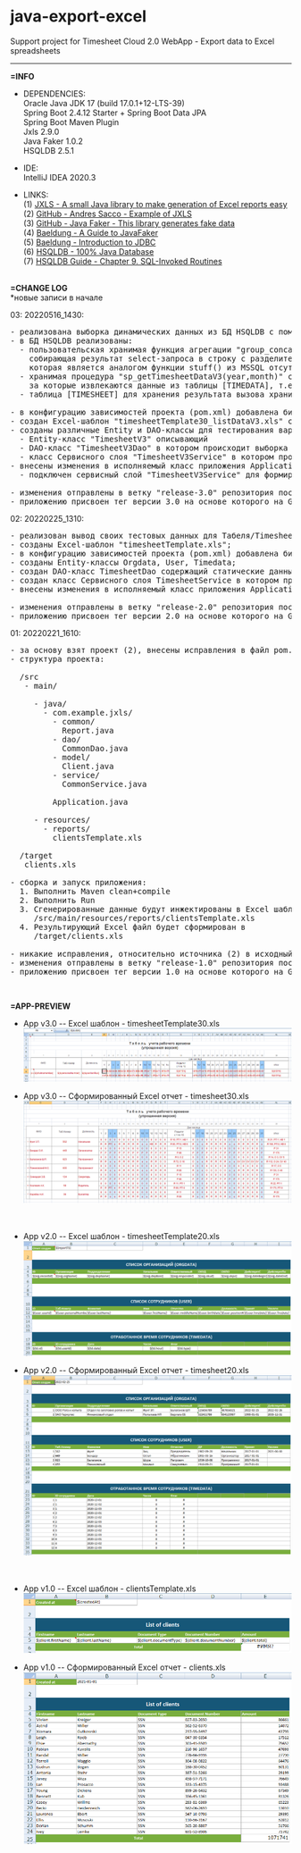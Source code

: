 # java-export-excel
Support project for Timesheet Cloud 2.0 WebApp - Export data to Excel spreadsheets
<hr>

**=INFO**
- DEPENDENCIES:<br>
  Oracle Java JDK  17  (build 17.0.1+12-LTS-39) <br>
  Spring Boot 2.4.12 Starter + Spring Boot Data JPA <br>
  Spring Boot Maven Plugin <br>
  Jxls 2.9.0 <br>
  Java Faker 1.0.2 <br>
  HSQLDB 2.5.1 <br>
  
- IDE:<br>
  IntelliJ IDEA 2020.3 <br>

- LINKS:<br>
  (1) [JXLS - A small Java library to make generation of Excel reports easy](http://jxls.sourceforge.net/index.html) <br>
  (2) [GitHub - Andres Sacco - Example of JXLS](https://github.com/andres-sacco/example-jxls) <br>
  (3) [GitHub - Java Faker - This library generates fake data](https://github.com/DiUS/java-faker) <br>
  (4) [Baeldung - A Guide to JavaFaker](https://www.baeldung.com/java-faker) <br>
  (5) [Baeldung - Introduction to JDBC](https://www.baeldung.com/java-jdbc) <br>
  (6) [HSQLDB - 100% Java Database](http://hsqldb.org/) <br>
  (7) [HSQLDB Guide - Chapter 9. SQL-Invoked Routines](https://hsqldb.org/doc/guide/sqlroutines-chapt.html) <br>
  <br>

**=CHANGE LOG**<br>
*новые записи в начале <br>

03: 20220516_1430:
<pre>
- реализована выборка динамических данных из БД HSQLDB с помощью хранимой процедуры для заполнения Excel-Табеля;
- в БД HSQLDВ реализованы:
  - пользовательская хранимая функция агрегации "group_concatenate" (используется при вычислении подытогов)
    собирающая результат select-запроса в строку с разделителем ","
    которая является аналогом функции stuff() из MSSQL отсутствующей в HSQLDB;
  - хранимая процедура "sp_getTimesheetDataV3(year,month)" с 2мя параметрами - Год и Месяц
    за которые извлекаются данные из таблицы [TIMEDATA], т.е. Год и Месяц Табеля;
  - таблица [TIMESHEET] для хранения результата вызова хранимой процедуры;

- в конфигурацию зависимостей проекта (pom.xml) добавлена библиотека для работы с HSQLDB через JDBC;
- создан Excel-шаблон "timesheetTemplate30_listDataV3.xls" сокращенной тестовой версии Табеля;
- созданы различные Entity и DAO-классы для тестирования вариантов формирования данных Табеля, а именно:
  - Entity-класс "TimesheetV3" описывающий
  - DAO-класс "TimesheetV3Dao" в котором происходит выборка динамических данных из БД путем вызова хранимой процедуры;
  - класс Сервисного слоя "TimesheetV3Service" в котором производится формирование Excel отчета с подключением шаблона и данных;
- внесены изменения в исполняемый класс приложения Application:
  - подключен сервисный слой "TimesheetV3Service" для формирования Excel-отчета с новой структурой данных;

- изменения отправлены в ветку "release-3.0" репозитория после чего произведено слияние с веткой "main";
- приложению присвоен тег версии 3.0 на основе которого на GitHub создан релиз v3.0;
</pre>

02: 20220225_1310:
<pre>
- реализован вывод своих тестовых данных для Табеля/Timesheet;
- созданы Excel-шаблон "timesheetTemplate.xls";
- в конфигурацию зависимостей проекта (pom.xml) добавлена библиотека Lombok 1.18.20 для упрощения описания getter/setter методов;
- созданы Entity-классы Orgdata, User, Timedata;
- создан DAO-класс TimesheetDao содержащий статические данные для вывода в отчет;
- создан класс Сервисного слоя TimesheetService в котором производится вызов Timesheet отчета с подключением шаблона;
- внесены изменения в исполняемый класс приложения Application: откл. формирование Client отчета и вкл. формирование Timesheet;

- изменения отправлены в ветку "release-2.0" репозитория после чего произведено слияние с веткой "main";
- приложению присвоен тег версии 2.0 на основе которого на GitHub создан релиз v2.0;
</pre>

01: 20220221_1610:
<pre>
- за основу взят проект (2), внесены исправления в файл pom.xml т.к код не компилировался;  
- структура проекта:

  /src
   - main/

     - java/
       - com.example.jxls/
         - common/
           Report.java
         - dao/
           CommonDao.java
         - model/
           Client.java
         - service/
           CommonService.java

         Application.java

     - resources/
       - reports/
         clientsTemplate.xls

  /target
   clients.xls

- сборка и запуск приложения:
  1. Выполнить Maven clean+compile
  2. Выполнить Run
  3. Сгенерированные данные будут инжектированы в Excel шаблон
     /src/main/resources/reports/clientsTemplate.xls
  4. Результирующий Excel файл будет сформирован в
     /target/clients.xls

- никакие исправления, относительно источника (2) в исходный код не вносились;
- изменения отправлены в ветку "release-1.0" репозитория после чего произведено слияние с веткой "main";
- приложению присвоен тег версии 1.0 на основе которого на GitHub создан релиз v1.0;
</pre>
<br>

**=APP-PREVIEW**

- App v3.0 -- Excel шаблон - timesheetTemplate30.xls <br>
  ![clientsTemplate_xls](_preview/v30_timesheetTemplate.png?raw=true)
  <br>

- App v3.0 -- Сформированный Excel отчет - timesheet30.xls <br>
  ![clients_xls](_preview/v30_timesheet.png?raw=true)
  <br><br><br>
  
- App v2.0 -- Excel шаблон - timesheetTemplate20.xls <br>
  ![clientsTemplate_xls](_preview/v20_timesheetTemplate.png?raw=true)
  <br>

- App v2.0 -- Сформированный Excel отчет - timesheet20.xls <br>
  ![clients_xls](_preview/v20_timesheet.png?raw=true)
  <br><br><br>

- App v1.0 -- Excel шаблон - clientsTemplate.xls <br>
  ![clientsTemplate_xls](_preview/v10_clientsTemplate.png?raw=true)
  <br>

- App v1.0 -- Сформированный Excel отчет - clients.xls <br>
  ![clients_xls](_preview/v10_clients.png?raw=true)
